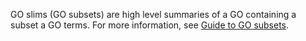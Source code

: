 GO slims (GO subsets) are high level summaries of a GO containing a subset a GO terms. For more information, see [Guide to GO subsets](http://geneontology.org/docs/go-subset-guide/). 

